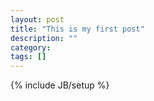 ```yaml
---
layout: post
title: "This is my first post"
description: ""
category: 
tags: []
---
```

{% include JB/setup %}
